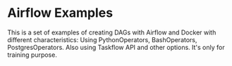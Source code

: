 # Airflow Examples

This is a set of examples of creating DAGs with Airflow and Docker with different characteristics: Using PythonOperators, BashOperators, PostgresOperators. Also using Taskflow API and other options. It's only for training purpose.